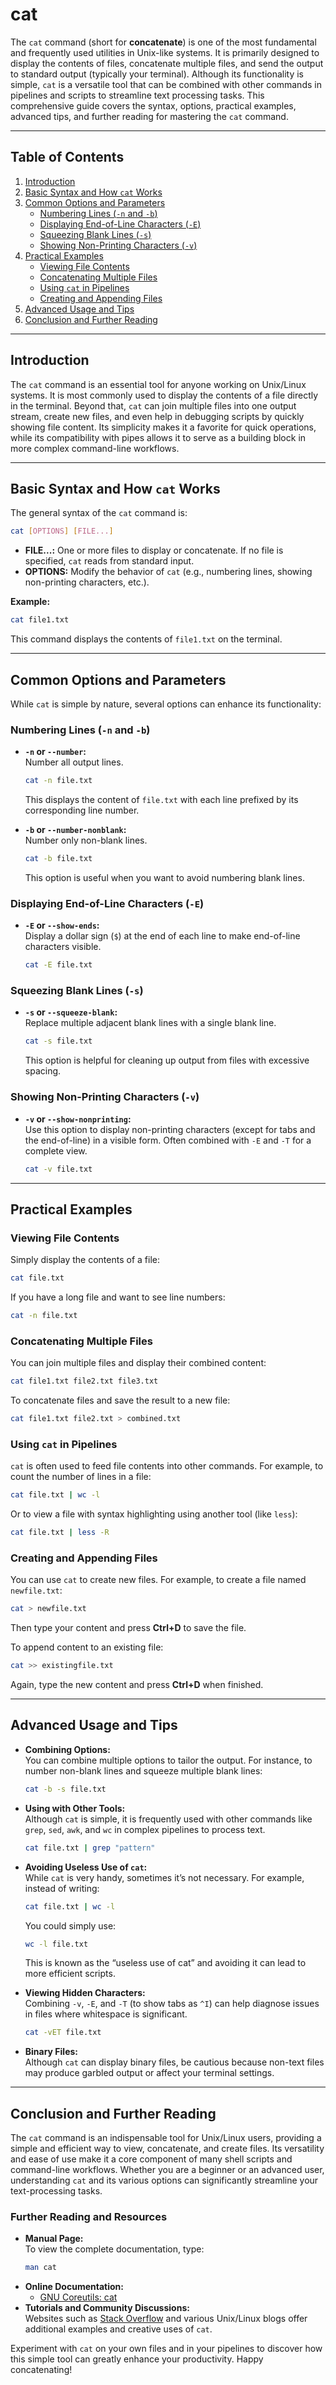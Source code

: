 # cat

The `cat` command (short for **concatenate**) is one of the most fundamental and frequently used utilities in Unix-like systems. It is primarily designed to display the contents of files, concatenate multiple files, and send the output to standard output (typically your terminal). Although its functionality is simple, `cat` is a versatile tool that can be combined with other commands in pipelines and scripts to streamline text processing tasks. This comprehensive guide covers the syntax, options, practical examples, advanced tips, and further reading for mastering the `cat` command.

---

## Table of Contents

1. [Introduction](#introduction)
2. [Basic Syntax and How `cat` Works](#basic-syntax-and-how-cat-works)
3. [Common Options and Parameters](#common-options-and-parameters)
    - [Numbering Lines (`-n` and `-b`)](#numbering-lines-n-and-b)
    - [Displaying End-of-Line Characters (`-E`)](#displaying-end-of-line-characters-e)
    - [Squeezing Blank Lines (`-s`)](#squeezing-blank-lines-s)
    - [Showing Non-Printing Characters (`-v`)](#showing-non-printing-characters-v)
4. [Practical Examples](#practical-examples)
    - [Viewing File Contents](#viewing-file-contents)
    - [Concatenating Multiple Files](#concatenating-multiple-files)
    - [Using `cat` in Pipelines](#using-cat-in-pipelines)
    - [Creating and Appending Files](#creating-and-appending-files)
5. [Advanced Usage and Tips](#advanced-usage-and-tips)
6. [Conclusion and Further Reading](#conclusion-and-further-reading)

---

## Introduction

The `cat` command is an essential tool for anyone working on Unix/Linux systems. It is most commonly used to display the contents of a file directly in the terminal. Beyond that, `cat` can join multiple files into one output stream, create new files, and even help in debugging scripts by quickly showing file content. Its simplicity makes it a favorite for quick operations, while its compatibility with pipes allows it to serve as a building block in more complex command-line workflows.

---

## Basic Syntax and How `cat` Works

The general syntax of the `cat` command is:

```bash
cat [OPTIONS] [FILE...]
```

- **FILE...:** One or more files to display or concatenate. If no file is specified, `cat` reads from standard input.
- **OPTIONS:** Modify the behavior of `cat` (e.g., numbering lines, showing non-printing characters, etc.).

**Example:**

```bash
cat file1.txt
```

This command displays the contents of `file1.txt` on the terminal.

---

## Common Options and Parameters

While `cat` is simple by nature, several options can enhance its functionality:

### Numbering Lines (`-n` and `-b`)

- **`-n` or `--number`:**  
  Number all output lines.

  ```bash
  cat -n file.txt
  ```

  This displays the content of `file.txt` with each line prefixed by its corresponding line number.

- **`-b` or `--number-nonblank`:**  
  Number only non-blank lines.

  ```bash
  cat -b file.txt
  ```

  This option is useful when you want to avoid numbering blank lines.

### Displaying End-of-Line Characters (`-E`)

- **`-E` or `--show-ends`:**  
  Display a dollar sign (`$`) at the end of each line to make end-of-line characters visible.

  ```bash
  cat -E file.txt
  ```

### Squeezing Blank Lines (`-s`)

- **`-s` or `--squeeze-blank`:**  
  Replace multiple adjacent blank lines with a single blank line.

  ```bash
  cat -s file.txt
  ```

  This option is helpful for cleaning up output from files with excessive spacing.

### Showing Non-Printing Characters (`-v`)

- **`-v` or `--show-nonprinting`:**  
  Use this option to display non-printing characters (except for tabs and the end-of-line) in a visible form. Often combined with `-E` and `-T` for a complete view.

  ```bash
  cat -v file.txt
  ```

---

## Practical Examples

### Viewing File Contents

Simply display the contents of a file:

```bash
cat file.txt
```

If you have a long file and want to see line numbers:

```bash
cat -n file.txt
```

### Concatenating Multiple Files

You can join multiple files and display their combined content:

```bash
cat file1.txt file2.txt file3.txt
```

To concatenate files and save the result to a new file:

```bash
cat file1.txt file2.txt > combined.txt
```

### Using `cat` in Pipelines

`cat` is often used to feed file contents into other commands. For example, to count the number of lines in a file:

```bash
cat file.txt | wc -l
```

Or to view a file with syntax highlighting using another tool (like `less`):

```bash
cat file.txt | less -R
```

### Creating and Appending Files

You can use `cat` to create new files. For example, to create a file named `newfile.txt`:

```bash
cat > newfile.txt
```

Then type your content and press **Ctrl+D** to save the file.

To append content to an existing file:

```bash
cat >> existingfile.txt
```

Again, type the new content and press **Ctrl+D** when finished.

---

## Advanced Usage and Tips

- **Combining Options:**  
  You can combine multiple options to tailor the output. For instance, to number non-blank lines and squeeze multiple blank lines:

  ```bash
  cat -b -s file.txt
  ```

- **Using with Other Tools:**  
  Although `cat` is simple, it is frequently used with other commands like `grep`, `sed`, `awk`, and `wc` in complex pipelines to process text.

  ```bash
  cat file.txt | grep "pattern"
  ```

- **Avoiding Useless Use of `cat`:**  
  While `cat` is very handy, sometimes it’s not necessary. For example, instead of writing:

  ```bash
  cat file.txt | wc -l
  ```

  You could simply use:

  ```bash
  wc -l file.txt
  ```

  This is known as the “useless use of cat” and avoiding it can lead to more efficient scripts.

- **Viewing Hidden Characters:**  
  Combining `-v`, `-E`, and `-T` (to show tabs as `^I`) can help diagnose issues in files where whitespace is significant.

  ```bash
  cat -vET file.txt
  ```

- **Binary Files:**  
  Although `cat` can display binary files, be cautious because non-text files may produce garbled output or affect your terminal settings.

---

## Conclusion and Further Reading

The `cat` command is an indispensable tool for Unix/Linux users, providing a simple and efficient way to view, concatenate, and create files. Its versatility and ease of use make it a core component of many shell scripts and command-line workflows. Whether you are a beginner or an advanced user, understanding `cat` and its various options can significantly streamline your text-processing tasks.

### Further Reading and Resources

- **Manual Page:**  
  To view the complete documentation, type:
  ```bash
  man cat
  ```
- **Online Documentation:**
    - [GNU Coreutils: cat](https://www.gnu.org/software/coreutils/cat)
- **Tutorials and Community Discussions:**  
  Websites such as [Stack Overflow](https://stackoverflow.com/questions/tagged/cat) and various Unix/Linux blogs offer additional examples and creative uses of `cat`.

Experiment with `cat` on your own files and in your pipelines to discover how this simple tool can greatly enhance your productivity. Happy concatenating!